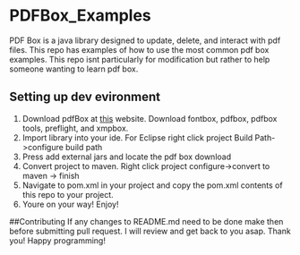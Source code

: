 # PDFBox_Examples
PDF Box is a java library designed to update, delete, and interact with pdf files. This repo has examples of how to use the most 
common pdf box examples. This repo isnt particularly for modification but rather to help someone wanting to learn pdf box. 

## Setting up dev evironment
1. Download pdfBox at [this](https://pdfbox.apache.org/) website. Download fontbox, pdfbox, pdfbox tools, preflight, and xmpbox.
2. Import library into your ide. For Eclipse right click project Build Path->configure build path
3. Press add external jars and locate the pdf box download
4. Convert project to maven. Right click project configure->convert to maven -> finish
4. Navigate to pom.xml in your project and copy the pom.xml contents of this repo to your project. 
5. Youre on your way! Enjoy!

##Contributing 
If any changes to README.md need to be done make then before submitting pull request. I will review and get back to you asap. Thank you!
Happy programming!
